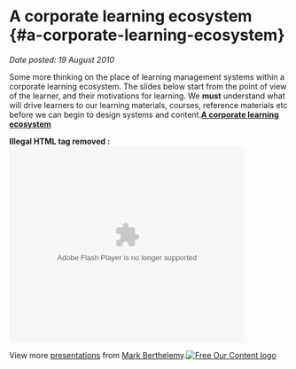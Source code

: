 # A corporate learning ecosystem {#a-corporate-learning-ecosystem}

_Date posted: 19 August 2010_

Some more thinking on the place of learning management systems within a corporate learning ecosystem. The slides below start from the point of view of the learner, and their motivations for learning. We **must** understand what will drive learners to our learning materials, courses, reference materials etc before we can begin to design systems and content.**[A corporate learning ecosystem](http://www.slideshare.net/berthelemy/a-corporate-learning-ecosystems)**

**Illegal HTML tag removed :** <param name="movie" value="http://static.slidesharecdn.com/swf/ssplayer2.swf?doc=learningecosystems-100819053624-phpapp01&amp;stripped_title=a-corporate-learning-ecosystems"><param name="allowFullScreen" value="true"><param name="allowScriptAccess" value="always"><embed name="__sse5010430" src="http://static.slidesharecdn.com/swf/ssplayer2.swf?doc=learningecosystems-100819053624-phpapp01&amp;stripped_title=a-corporate-learning-ecosystems" type="application/x-shockwave-flash" allowscriptaccess="always" allowfullscreen="true" width="425" height="355">

View more [presentations](http://www.slideshare.net/) from [Mark Berthelemy](http://www.slideshare.net/berthelemy).[![Free Our Content logo](./assets/4899432110_0874ee6aa3_m.jpg)](http://www.learningconversations.co.uk/main/index.php/2010/08/16/free-our-content?blog=5)